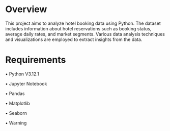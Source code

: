 # Overview
This project aims to analyze hotel booking data using Python. The dataset includes information about hotel reservations such as booking status, average daily rates, and market segments. Various data analysis techniques and visualizations are employed to extract insights from the data.

# Requirements

• Python V3.12.1

• Jupyter Notebook

• Pandas

• Matplotlib

• Seaborn

• Warning
